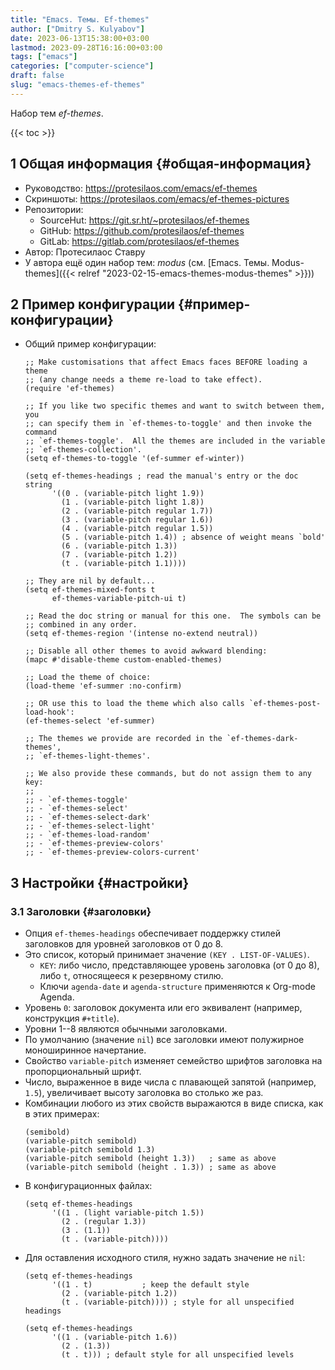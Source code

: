 ```yaml
---
title: "Emacs. Темы. Ef-themes"
author: ["Dmitry S. Kulyabov"]
date: 2023-06-13T15:38:00+03:00
lastmod: 2023-09-28T16:16:00+03:00
tags: ["emacs"]
categories: ["computer-science"]
draft: false
slug: "emacs-themes-ef-themes"
---
```


Набор тем _ef-themes_.

<!--more-->

{{< toc >}}


## <span class="section-num">1</span> Общая информация {#общая-информация}

-   Руководство: <https://protesilaos.com/emacs/ef-themes>
-   Скриншоты: <https://protesilaos.com/emacs/ef-themes-pictures>
-   Репозитории:
    -   SourceHut: <https://git.sr.ht/~protesilaos/ef-themes>
    -   GitHub: <https://github.com/protesilaos/ef-themes>
    -   GitLab: <https://gitlab.com/protesilaos/ef-themes>
-   Автор: Протесилаос Ставру
-   У автора ещё один набор тем: _modus_ (см. [Emacs. Темы. Modus-themes]({{< relref "2023-02-15-emacs-themes-modus-themes" >}}))


## <span class="section-num">2</span> Пример конфигурации {#пример-конфигурации}

-   Общий пример конфигурации:
    ```emacs-lisp
    ;; Make customisations that affect Emacs faces BEFORE loading a theme
    ;; (any change needs a theme re-load to take effect).
    (require 'ef-themes)

    ;; If you like two specific themes and want to switch between them, you
    ;; can specify them in `ef-themes-to-toggle' and then invoke the command
    ;; `ef-themes-toggle'.  All the themes are included in the variable
    ;; `ef-themes-collection'.
    (setq ef-themes-to-toggle '(ef-summer ef-winter))

    (setq ef-themes-headings ; read the manual's entry or the doc string
          '((0 . (variable-pitch light 1.9))
            (1 . (variable-pitch light 1.8))
            (2 . (variable-pitch regular 1.7))
            (3 . (variable-pitch regular 1.6))
            (4 . (variable-pitch regular 1.5))
            (5 . (variable-pitch 1.4)) ; absence of weight means `bold'
            (6 . (variable-pitch 1.3))
            (7 . (variable-pitch 1.2))
            (t . (variable-pitch 1.1))))

    ;; They are nil by default...
    (setq ef-themes-mixed-fonts t
          ef-themes-variable-pitch-ui t)

    ;; Read the doc string or manual for this one.  The symbols can be
    ;; combined in any order.
    (setq ef-themes-region '(intense no-extend neutral))

    ;; Disable all other themes to avoid awkward blending:
    (mapc #'disable-theme custom-enabled-themes)

    ;; Load the theme of choice:
    (load-theme 'ef-summer :no-confirm)

    ;; OR use this to load the theme which also calls `ef-themes-post-load-hook':
    (ef-themes-select 'ef-summer)

    ;; The themes we provide are recorded in the `ef-themes-dark-themes',
    ;; `ef-themes-light-themes'.

    ;; We also provide these commands, but do not assign them to any key:
    ;;
    ;; - `ef-themes-toggle'
    ;; - `ef-themes-select'
    ;; - `ef-themes-select-dark'
    ;; - `ef-themes-select-light'
    ;; - `ef-themes-load-random'
    ;; - `ef-themes-preview-colors'
    ;; - `ef-themes-preview-colors-current'
    ```


## <span class="section-num">3</span> Настройки {#настройки}


### <span class="section-num">3.1</span> Заголовки {#заголовки}

-   Опция `ef-themes-headings` обеспечивает поддержку стилей заголовков для уровней заголовков от 0 до 8.
-   Это список, который принимает значение `(KEY . LIST-OF-VALUES)`.
    -   `KEY`: либо число, представляющее уровень заголовка (от 0 до 8), либо `t`, относящееся к резервному стилю.
    -   Ключи `agenda-date` и `agenda-structure` применяются к Org-mode Agenda.
-   Уровень `0`: заголовок документа или его эквивалент (например, конструкция `#+title`).
-   Уровни 1--8 являются обычными заголовками.
-   По умолчанию (значение `nil`) все заголовки имеют полужирное моноширинное начертание.
-   Свойство `variable-pitch` изменяет семейство шрифтов заголовка на пропорциональный шрифт.
-   Число, выраженное в виде числа с плавающей запятой (например, `1.5`), увеличивает высоту заголовка во столько же раз.
-   Комбинации любого из этих свойств выражаются в виде списка, как в этих примерах:
    ```emacs-lisp
    (semibold)
    (variable-pitch semibold)
    (variable-pitch semibold 1.3)
    (variable-pitch semibold (height 1.3))   ; same as above
    (variable-pitch semibold (height . 1.3)) ; same as above
    ```
-   В конфигурационных файлах:
    ```emacs-lisp
    (setq ef-themes-headings
          '((1 . (light variable-pitch 1.5))
            (2 . (regular 1.3))
            (3 . (1.1))
            (t . (variable-pitch))))
    ```
-   Для оставления исходного стиля, нужно задать значение не `nil`:
    ```emacs-lisp
    (setq ef-themes-headings
          '((1 . t)           ; keep the default style
            (2 . (variable-pitch 1.2))
            (t . (variable-pitch)))) ; style for all unspecified headings

    (setq ef-themes-headings
          '((1 . (variable-pitch 1.6))
            (2 . (1.3))
            (t . t))) ; default style for all unspecified levels
    ```
